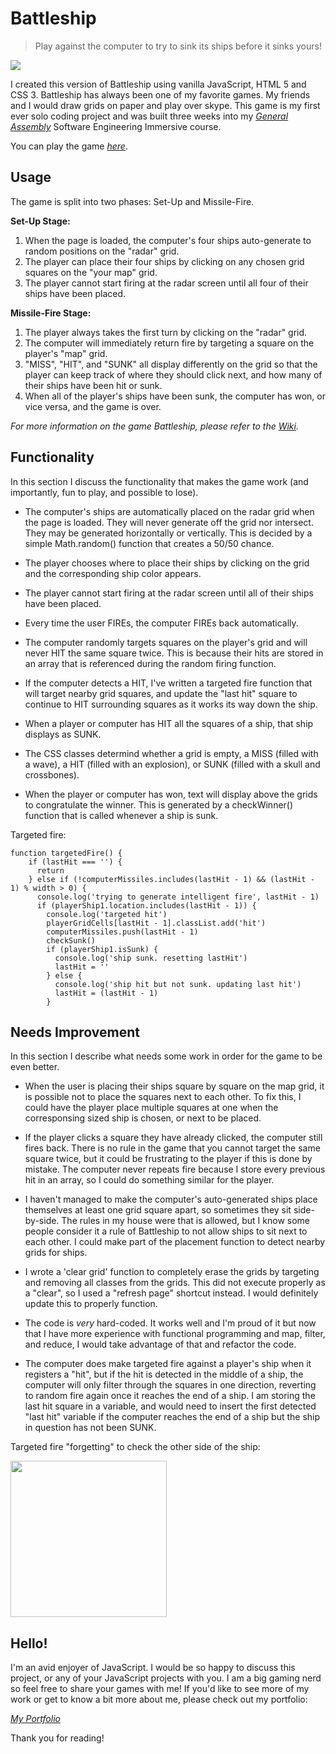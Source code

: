 # Battleship
> Play against the computer to try to sink its ships before it sinks yours!

![](https://i.ibb.co/JcF8rft/slideshow4.png)

I created this version of Battleship using vanilla JavaScript, HTML 5 and CSS 3. Battleship has always been one of my favorite games. My friends and I would draw grids on paper and play over skype. This game is my first ever solo coding project and was built three weeks into my _[General Assembly](https://generalassemb.ly/)_ Software Engineering Immersive course. 

You can play the game _[here](https://astara303.github.io/sei-project-1/)_.

## Usage

The game is split into two phases: Set-Up and Missile-Fire.

  __Set-Up Stage:__
  1. When the page is loaded, the computer's four ships auto-generate to random positions on the "radar" grid.
  2. The player can place their four ships by clicking on any chosen grid squares on the "your map" grid.
  3. The player cannot start firing at the radar screen until all four of their ships have been placed.

  __Missile-Fire Stage:__
  1. The player always takes the first turn by clicking on the "radar" grid.
  2. The computer will immediately return fire by targeting a square on the player's "map" grid.
  3. "MISS", "HIT", and "SUNK" all display differently on the grid so that the player can keep track of where they should click next, and how many of their ships have been hit or sunk.
  4. When all of the player's ships have been sunk, the computer has won, or vice versa, and the game is over.

_For more information on the game Battleship, please refer to the [Wiki](https://en.wikipedia.org/wiki/Battleship_(game))._

## Functionality

In this section I discuss the functionality that makes the game work (and importantly, fun to play, and possible to lose).

- The computer's ships are automatically placed on the radar grid when the page is loaded. They will never generate off the grid nor intersect. They may be generated horizontally or vertically. This is decided by a simple Math.random() function that creates a 50/50 chance.

- The player chooses where to place their ships by clicking on the grid and the corresponding ship color appears.

- The player cannot start firing at the radar screen until all of their ships have been placed.

- Every time the user FIREs, the computer FIREs back automatically.

- The computer randomly targets squares on the player's grid and will never HIT the same square twice. This is because their hits are stored in an array that is referenced during the random firing function.

- If the computer detects a HIT, I've written a targeted fire function that will target nearby grid squares, and update the "last hit" square to continue to HIT surrounding squares as it works its way down the ship.

- When a player or computer has HIT all the squares of a ship, that ship displays as SUNK.

- The CSS classes determind whether a grid is empty, a MISS (filled with a wave), a HIT (filled with an explosion), or SUNK (filled with a skull and crossbones).

- When the player or computer has won, text will display above the grids to congratulate the winner. This is generated by a checkWinner() function that is called whenever a ship is sunk.

Targeted fire:
```
function targetedFire() {
    if (lastHit === '') {
      return
    } else if (!computerMissiles.includes(lastHit - 1) && (lastHit - 1) % width > 0) {
      console.log('trying to generate intelligent fire', lastHit - 1)
      if (playerShip1.location.includes(lastHit - 1)) {
        console.log('targeted hit')
        playerGridCells[lastHit - 1].classList.add('hit')
        computerMissiles.push(lastHit - 1)
        checkSunk()
        if (playerShip1.isSunk) {
          console.log('ship sunk. resetting lastHit')
          lastHit = ''
        } else {
          console.log('ship hit but not sunk. updating last hit')
          lastHit = (lastHit - 1)
        }
```

## Needs Improvement

In this section I describe what needs some work in order for the game to be even better.

- When the user is placing their ships square by square on the map grid, it is possible not to place the squares next to each other. To fix this, I could have the player place multiple squares at one when the corresponsing sized ship is chosen, or next to be placed.

- If the player clicks a square they have already clicked, the computer still fires back. There is no rule in the game that you cannot target the same square twice, but it could be frustrating to the player if this is done by mistake. The computer never repeats fire because I store every previous hit in an array, so I could do something similar for the player.

- I haven't managed to make the computer's auto-generated ships place themselves at least one grid square apart, so sometimes they sit side-by-side. The rules in my house were that is allowed, but I know some people consider it a rule of Battleship to not allow ships to sit next to each other. I could make part of the placement function to detect nearby grids for ships.

- I wrote a 'clear grid' function to completely erase the grids by targeting and removing all classes from the grids. This did not execute properly as a "clear", so I used a "refresh page" shortcut instead. I would definitely update this to properly function.

- The code is _very_ hard-coded. It works well and I'm proud of it but now that I have more experience with functional programming and map, filter, and reduce, I would take advantage of that and refactor the code.

- The computer does make targeted fire against a player's ship when it registers a "hit", but if the hit is detected in the middle of a ship, the computer will only filter through the squares in one direction, reverting to random fire again once it reaches the end of a ship. I am storing the last hit square in a variable, and would need to insert the first detected "last hit" variable if the computer reaches the end of a ship but the ship in question has not been SUNK.

Targeted fire "forgetting" to check the other side of the ship:

<img src="https://i.ibb.co/XSxZcdx/Screenshot-2020-03-28-at-10-25-56.png" width="250" height="250">

## Hello!

I'm an avid enjoyer of JavaScript. I would be so happy to discuss this project, or any of your JavaScript projects with you.
I am a big gaming nerd so feel free to share your games with me!
If you'd like to see more of my work or get to know a bit more about me, please check out my portfolio:

_[My Portfolio](https://astara303.github.io/portfolio/)_

Thank you for reading!